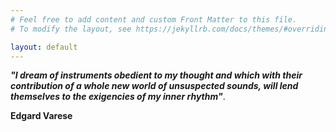 ```yaml
---
# Feel free to add content and custom Front Matter to this file.
# To modify the layout, see https://jekyllrb.com/docs/themes/#overriding-theme-defaults

layout: default
---
```


_**"I dream of instruments obedient to my thought and which with their contribution of a whole new world of unsuspected sounds, will lend themselves to the exigencies of my inner rhythm"**_.

**Edgard Varese**
